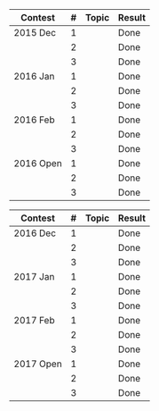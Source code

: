| Contest         | # | Topic            | Result                 |
| ------------- | ----- |---------------| ---------------------- |
| 2015 Dec | 1 | | Done |
|  | 2 | | Done |
|  | 3 | | Done |
| 2016 Jan | 1 | | Done |
|  | 2 | | Done |
|  | 3 | | Done |
| 2016 Feb | 1 | | Done |
|  |  2 | | Done |
| | 3 | | Done |
| 2016 Open | 1 | | Done |
|  | 2 | | Done |
| | 3 | | Done |

| Contest         | #                          | Topic            | Result                 |
| ------------- | ------------------------------------- |---------------| ---------------------- |
| 2016 Dec | 1 | | Done |
| | 2 | | Done |
| | 3 | | Done |
| 2017 Jan | 1 | | Done |
|  | 2 | | Done |
|  | 3 | | Done |
| 2017 Feb | 1 | | Done |
| | 2 | | Done |
| | 3 | | Done |
| 2017 Open | 1 | | Done |
| | 2 | | Done |
| | 3 | | Done |
